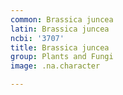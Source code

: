 ```yaml
---
common: Brassica juncea
latin: Brassica juncea
ncbi: '3707'
title: Brassica juncea
group: Plants and Fungi
image: .na.character

---
```

